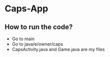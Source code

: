 # Caps-App
## How to run the code?
* Go to main
* Go to java/e/owner/caps
* CapsActivity.java and Game.java are my files

